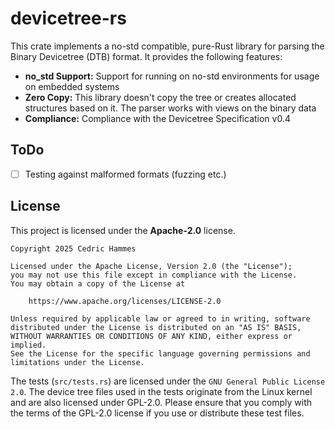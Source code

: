 # devicetree-rs
This crate implements a no-std compatible, pure-Rust library for parsing the Binary Devicetree (DTB) format. It provides the following features:
- **no_std Support:** Support for running on no-std environments for usage on embedded systems
- **Zero Copy:** This library doesn't copy the tree or creates allocated structures based on it. The parser works with views on the binary data
- **Compliance:** Compliance with the Devicetree Specification v0.4

## ToDo
- [ ] Testing against malformed formats (fuzzing etc.)

## License
This project is licensed under the **Apache-2.0** license.
```
Copyright 2025 Cedric Hammes

Licensed under the Apache License, Version 2.0 (the "License");
you may not use this file except in compliance with the License.
You may obtain a copy of the License at

	https://www.apache.org/licenses/LICENSE-2.0
	
Unless required by applicable law or agreed to in writing, software
distributed under the License is distributed on an "AS IS" BASIS,
WITHOUT WARRANTIES OR CONDITIONS OF ANY KIND, either express or implied.
See the License for the specific language governing permissions and
limitations under the License.
```

The tests (`src/tests.rs`) are licensed under the `GNU General Public License 2.0`. The device tree files used in the 
tests originate from the Linux kernel and are also licensed under GPL-2.0. Please ensure that you comply with the terms 
of the GPL-2.0 license if you use or distribute these test files.
